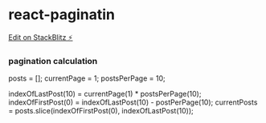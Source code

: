 # react-paginatin

[Edit on StackBlitz ⚡️](https://stackblitz.com/edit/react-sakdyd)

### pagination calculation

posts = [];
currentPage = 1;
postsPerPage = 10;

indexOfLastPost(10) = currentPage(1) \* postsPerPage(10);
indexOfFirstPost(0) = indexOfLastPost(10) - postPerPage(10);
currentPosts = posts.slice(indexOfFirstPost(0), indexOfLastPost(10));
